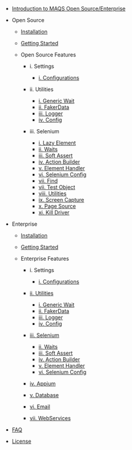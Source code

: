 - [Introduction to MAQS Open Source/Enterprise](MAQS_5.1.0/Introduction.md)

- Open Source

	- [Installation](MAQS_5.1.0/OpenSourceInstallation.md)
	- [Getting Started](MAQS_5.1.0/Getting-Started.md)

	- Open Source Features

		- i. Settings
			- [i. Configurations](MAQS_5.1.0/OpenSourceConfiguration.md)

		- ii. Utilities

			- [i. Generic Wait](MAQS_5.1.0/Generic-Waits.md)
			- [ii. FakerData](MAQS_5.1.0/FakerData.md)
			- [iii. Logger](MAQS_5.1.0/Logger.md)
			- [iv. Config](MAQS_5.1.0/Config.md)
		- iii. Selenium

			- [i. Lazy Element](MAQS_5.1.0/LazyElement.md)
			- [ii. Waits](MAQS_5.1.0/Waits.md)
			- [iii. Soft Assert](MAQS_5.1.0/Soft-Asserts.md)
			- [iv. Action Builder](MAQS_5.1.0/Action-Builder.md)
			- [v. Element Handler](MAQS_5.1.0/Element-Handler.md)
			- [vi. Selenium Config](MAQS_5.1.0/SeleniumConfig.md)
			- [vii. Find](MAQS_5.1.0/)
			- [vii. Test Object](MAQS_5.1.0/)
			- [viii. Utilities](MAQS_5.1.0/)
			- [ix. Screen Capture](MAQS_5.1.0/)
			- [x. Page Source](MAQS_5.1.0/)
			- [xi. Kill Driver](MAQS_5.1.0/)

		



- Enterprise

	- [Installation](MAQS_5.1.0/EnterpriseInstallation.md)
	- [Getting Started](MAQS_5.1.0/Getting-Started.md)

	- Enterprise Features

		- i. Settings
			- [i. Configurations](MAQS_5.1.0/EnterpriseConfiguration.md)

		- [ii. Utilities]()
			- [i. Generic Wait](MAQS_5.1.0/Generic-Waits.md)
			- [ii. FakerData](MAQS_5.1.0/)
			- [iii. Logger](MAQS_5.1.0/)
			- [iv. Config](MAQS_5.1.0/Config.md)
		- [iii. Selenium]()
			- [ii. Waits](MAQS_5.1.0/Waits.md)
			- [iii. Soft Assert](MAQS_5.1.0/Soft-Asserts.md)
			- [iv. Action Builder](MAQS_5.1.0/Action-Builder.md)
			- [v. Element Handler](MAQS_5.1.0/Element-Handler.md)
			- [vi. Selenium Config](MAQS_5.1.0/SeleniumConfig.md)
		- [iv. Appium]()
		- [v. Database]()
		- [vi. Email]()
		- [vii. WebServices]()
	

- [FAQ](MAQS_5.1.0/MAQS-FAQ.md)
- [License](MAQS_5.1.0/License.md)